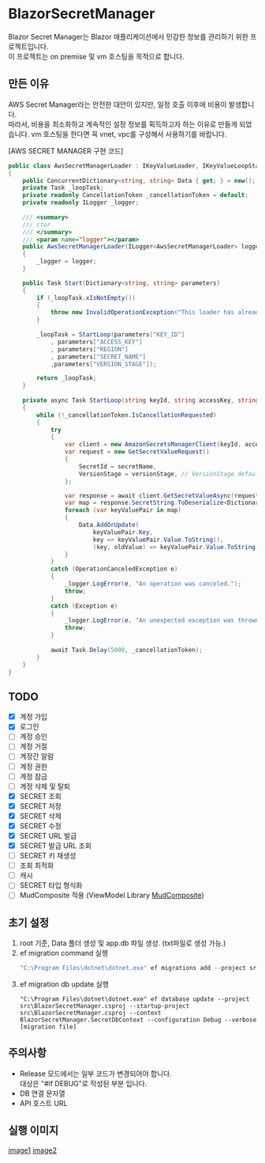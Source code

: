 # BlazorSecretManager
Blazor Secret Manager는 Blazor 애플리케이션에서 민감한 정보를 관리하기 위한 프로젝트입니다.   
이 프로젝트는 on premise 및 vm 호스팅을 목적으로 합니다.

## 만든 이유
AWS Secret Manager라는 안전한 대안이 있지만, 일정 호출 이후에 비용이 발생합니다.  
따라서, 비용을 최소화하고 계속적인 설정 정보를 획득하고자 하는 이유로 만들게 되었습니다.
vm 호스팅을 한다면 꼭 vnet, vpc를 구성해서 사용하기를 바랍니다.

[AWS SECRET MANAGER 구현 코드]
```csharp
public class AwsSecretManagerLoader : IKeyValueLoader, IKeyValueLoopStarter
{
    public ConcurrentDictionary<string, string> Data { get; } = new();
    private Task _loopTask;
    private readonly CancellationToken _cancellationToken = default;
    private readonly ILogger _logger;
    
    /// <summary>
    /// ctor
    /// </summary>
    /// <param name="logger"></param>
    public AwsSecretManagerLoader(ILogger<AwsSecretManagerLoader> logger)
    {
        _logger = logger;
    }

    public Task Start(Dictionary<string, string> parameters)
    {
        if (_loopTask.xIsNotEmpty())
        {
            throw new InvalidOperationException("This loader has already been started.");
        }
        
        _loopTask = StartLoop(parameters["KEY_ID"]
            , parameters["ACCESS_KEY"]
            , parameters["REGION"]
            , parameters["SECRET_NAME"]
            ,parameters["VERSION_STAGE"]);

        return _loopTask;
    }
    
    private async Task StartLoop(string keyId, string accessKey, string region, string secretName, string versionStage)
    {
        while (!_cancellationToken.IsCancellationRequested)
        {
            try
            {
                var client = new AmazonSecretsManagerClient(keyId, accessKey, RegionEndpoint.GetBySystemName(region));
                var request = new GetSecretValueRequest()
                {
                    SecretId = secretName,  
                    VersionStage = versionStage, // VersionStage defaults to AWSCURRENT if unspecified.
                };

                var response = await client.GetSecretValueAsync(request, _cancellationToken);
                var map = response.SecretString.ToDeserialize<Dictionary<string, Object>>();
                foreach (var keyValuePair in map)
                {
                    Data.AddOrUpdate(
                        keyValuePair.Key,
                        key => keyValuePair.Value.ToString(),
                        (key, oldValue) => keyValuePair.Value.ToString());
                }
            }
            catch (OperationCanceledException e)
            {
                _logger.LogError(e, "An operation was canceled.");
                throw;
            }
            catch (Exception e)
            {
                _logger.LogError(e, "An unexpected exception was thrown.");
                throw;
            }
            
            await Task.Delay(5000, _cancellationToken);  
        }
    }
}
```

## TODO
- [x] 계정 가입
- [x] 로그인
- [ ] 계정 승인
- [ ] 계정 거절
- [ ] 계정간 알람
- [ ] 계정 권한
- [ ] 계정 잠금
- [ ] 계정 삭제 및 탈퇴
- [x] SECRET 조회
- [x] SECRET 저장
- [x] SECRET 삭제
- [x] SECRET 수정
- [x] SECRET URL 발급
- [x] SECRET 발급 URL 조회
- [ ] SECRET 키 재생성
- [ ] 조회 최적화
- [ ] 캐시
- [ ] SECRET 타입 형식화
- [ ] MudComposite 적용 (ViewModel Library [MudComposite](https://github.com/nameofSEOKWONHONG/MudComposite))

## 초기 설정
1. root 기준, Data 폴더 생성 및 app.db 파일 생성. (txt파일로 생성 가능.)
2. ef migration command 실행
   ```csharp
   "C:\Program Files\dotnet\dotnet.exe" ef migrations add --project src\BlazorSecretManager.csproj --startup-project src\BlazorSecretManager.csproj --context BlazorSecretManager.SecretDbContext --configuration Debug --verbose [migration file] --output-dir Migrations
   ```
3. ef migration db update 실행
   ```shell
   "C:\Program Files\dotnet\dotnet.exe" ef database update --project src\BlazorSecretManager.csproj --startup-project src\BlazorSecretManager.csproj --context BlazorSecretManager.SecretDbContext --configuration Debug --verbose [migration file]
   ```
   
## 주의사항
* Release 모드에서는 일부 코드가 변경되어야 합니다.   
대상은 "#if DEBUG"로 작성된 부분 입니다. 
* DB 연결 문자열
* API 호스트 URL
   
## 실행 이미지
[image1](./images/Animation1.gif)
[image2](./images/Animation2.gif)